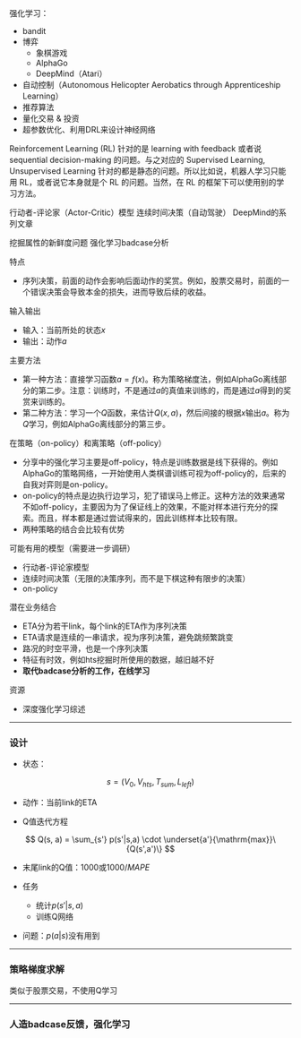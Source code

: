 
强化学习：
- bandit
- 博弈
  - 象棋游戏
  - AlphaGo
  - DeepMind（Atari）
- 自动控制（Autonomous Helicopter Aerobatics through Apprenticeship Learning）
- 推荐算法
- 量化交易 & 投资
- 超参数优化、利用DRL来设计神经网络

Reinforcement Learning (RL) 针对的是 learning with feedback 或者说 sequential decision-making 的问题。与之对应的 Supervised Learning, Unsupervised Learning 针对的都是静态的问题。所以比如说，机器人学习只能用 RL，或者说它本身就是个 RL 的问题。当然，在 RL 的框架下可以使用别的学习方法。

行动者-评论家（Actor-Critic）模型
连续时间决策（自动驾驶）
DeepMind的系列文章

挖掘属性的新鲜度问题
强化学习badcase分析


特点
- 序列决策，前面的动作会影响后面动作的奖赏。例如，股票交易时，前面的一个错误决策会导致本金的损失，进而导致后续的收益。

输入输出
- 输入：当前所处的状态$x$
- 输出：动作$a$

主要方法
- 第一种方法：直接学习函数$a=f(x)$。称为策略梯度法，例如AlphaGo离线部分的第二步。注意：训练时，不是通过$a$的真值来训练的，而是通过$a$得到的奖赏来训练的。
- 第二种方法：学习一个$Q$函数，来估计$Q(x,a)$，然后间接的根据$x$输出$a$。称为$Q$学习，例如AlphaGo离线部分的第三步。

在策略（on-policy）和离策略（off-policy）
- 分享中的强化学习主要是off-policy，特点是训练数据是线下获得的。例如AlphaGo的策略网络，一开始使用人类棋谱训练可视为off-policy的，后来的自我对弈则是on-policy。
- on-policy的特点是边执行边学习，犯了错误马上修正。这种方法的效果通常不如off-policy，主要因为为了保证线上的效果，不能对样本进行充分的探索。而且，样本都是通过尝试得来的，因此训练样本比较有限。
- 两种策略的结合会比较有优势

可能有用的模型（需要进一步调研）
- 行动者-评论家模型
- 连续时间决策（无限的决策序列，而不是下棋这种有限步的决策）
- on-policy

潜在业务结合
- ETA分为若干link，每个link的ETA作为序列决策
- ETA请求是连续的一串请求，视为序列决策，避免跳频繁跳变
- 路况的时空平滑，也是一个序列决策
- 特征有时效，例如hts挖掘时所使用的数据，越旧越不好
- **取代badcase分析的工作，在线学习**

资源
- 深度强化学习综述

---
### 设计
- 状态：

$$ s = (V_{0}, V_{hts}, T_{sum}, L_{left}) $$

- 动作：当前link的ETA

- Q值迭代方程

$$ Q(s, a) = \sum_{s'} p(s'|s,a) \cdot \underset{a'}{\mathrm{max}}\{Q(s',a')\} $$

- 末尾link的Q值：$1000$或$1000/MAPE$

- 任务
  - 统计$p(s'|s,a)$
  - 训练Q网络

- 问题：$p(a|s)$没有用到

---
### 策略梯度求解
类似于股票交易，不使用Q学习

---
### 人造badcase反馈，强化学习
